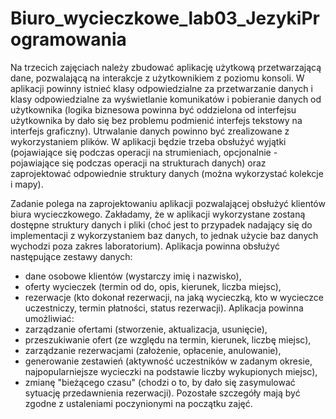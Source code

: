 # Biuro_wycieczkowe_lab03_JezykiProgramowania

Na trzecich zajęciach należy zbudować aplikację użytkową przetwarzającą dane, pozwalającą na interakcje z użytkownikiem z poziomu konsoli. W aplikacji powinny istnieć klasy odpowiedzialne za przetwarzanie danych i klasy odpowiedzialne za wyświetlanie komunikatów i pobieranie danych od użytkownika (logika biznesowa powinna być oddzielona od interfejsu użytkownika by dało się bez problemu podmienić interfejs tekstowy na interfejs graficzny). Utrwalanie danych powinno być zrealizowane z wykorzystaniem plików. W aplikacji będzie trzeba obsłużyć wyjątki (pojawiające się podczas operacji na strumieniach, opcjonalnie - pojawiające się podczas operacji na strukturach danych) oraz zaprojektować odpowiednie struktury danych (można wykorzystać kolekcje i mapy).

Zadanie polega na zaprojektowaniu aplikacji pozwalającej obsłużyć klientów biura wycieczkowego. Zakładamy, że w aplikacji wykorzystane zostaną dostępne struktury danych i pliki (choć jest to przypadek nadający się do implementacji z wykorzystaniem baz danych, to jednak użycie baz danych wychodzi poza zakres laboratorium).
Aplikacja powinna obsłużyć następujące zestawy danych:
- dane osobowe klientów (wystarczy imię i nazwisko),
- oferty wycieczek (termin od do, opis, kierunek, liczba miejsc),
- rezerwacje (kto dokonał rezerwacji, na jaką wycieczką, kto w wycieczce uczestniczy, termin płatności, status rezerwacji).
Aplikacja powinna umożliwiać:
- zarządzanie ofertami (stworzenie, aktualizacja, usunięcie),
- przeszukiwanie ofert (ze względu na termin, kierunek, liczbę miejsc),
- zarządzanie rezerwacjami (założenie, opłacenie, anulowanie),
- generowanie zestawień (aktywność uczestników w zadanym okresie, najpopularniejsze wycieczki na podstawie liczby wykupionych miejsc),
- zmianę "bieżącego czasu" (chodzi o to, by dało się zasymulować sytuację przedawnienia rezerwacji).
Pozostałe szczegóły mają być zgodne z ustaleniami poczynionymi na początku zajęć.
